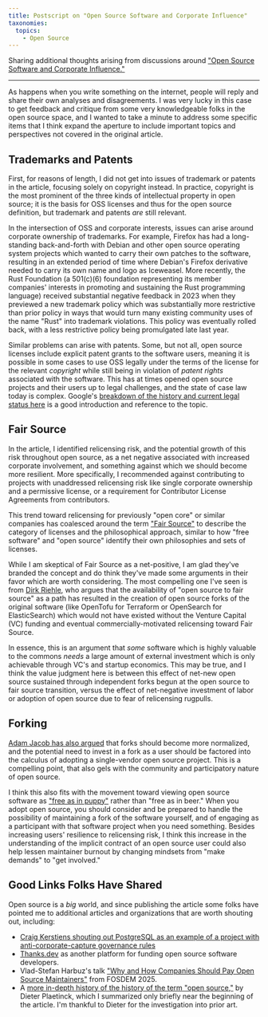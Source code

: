 ```yaml
---
title: Postscript on "Open Source Software and Corporate Influence"
taxonomies:
  topics:
    - Open Source
---
```


Sharing additional thoughts arising from discussions around ["Open Source Software and Corporate Influence."](@/blog/2025-02-11-open-source-software-and-corporate-influence.md)

<!-- more -->

---

As happens when you write something on the internet, people will reply and share their own analyses and disagreements. I was very lucky in this case to get feedback and critique from some very knowledgeable folks in the open source space, and I wanted to take a minute to address some specific items that I think expand the aperture to include important topics and perspectives not covered in the original article.


## Trademarks and Patents

First, for reasons of length, I did not get into issues of trademark or patents in the article, focusing solely on copyright instead. In practice, copyright is the most prominent of the three kinds of intellectual property in open source; it is the basis for OSS licenses and thus for the open source definition, but trademark and patents _are_ still relevant.

In the intersection of OSS and corporate interests, issues can arise around corporate ownership of trademarks. For example, Firefox has had a long-standing back-and-forth with Debian and other open source operating system projects which wanted to carry their own patches to the software, resulting in an extended period of time where Debian's Firefox derivative needed to carry its own name and logo as Iceweasel. More recently, the Rust Foundation (a 501(c)(6) foundation representing its member companies' interests in promoting and sustaining the Rust programming language) received substantial negative feedback in 2023 when they previewed a new trademark policy which was substantially more restrictive than prior policy in ways that would turn many existing community uses of the name "Rust" into trademark violations. This policy was eventually rolled back, with a less restrictive policy being promulgated late last year.

Similar problems can arise with patents. Some, but not all, open source licenses include explicit patent grants to the software users, meaning it is possible in some cases to use OSS legally under the terms of the license for the relevant _copyright_ while still being in violation of _patent rights_ associated with the software. This has at times opened open source projects and their users up to legal challenges, and the state of case law today is complex. Google's [breakdown of the history and current legal status here](https://google.github.io/opencasebook/patents/) is a good introduction and reference to the topic.

## Fair Source

In the article, I identified relicensing risk, and the potential growth of this risk throughout open source, as a net negative associated with increased corporate involvement, and something against which we should become more resilient. More specifically, I recommended against contributing to projects with unaddressed relicensing risk like single corporate ownership and a permissive license, or a requirement for Contributor License Agreements from contributors.

This trend toward relicensing for previously "open core" or similar companies has coalesced around the term ["Fair Source"](https://fair.io/) to describe the category of licenses and the philosophical approach, similar to how "free software" and "open source" identify their own philosophies and sets of licenses.

While I am skeptical of Fair Source as a net-positive, I am glad they've branded the concept and do think they've made some arguments in their favor which are worth considering. The most compelling one I've seen is from [Dirk Riehle](https://dirkriehle.com/2023/10/12/lets-celebrate-relicensing-from-an-open-source-to-a-proprietary-license/), who argues that the availability of "open source to fair source" as a path has resulted in the creation of open source forks of the original software (like OpenTofu for Terraform or OpenSearch for ElasticSearch) which would not have existed without the Venture Capital (VC) funding and eventual commercially-motivated relicensing toward Fair Source.

In essence, this is an argument that _some_ software which is highly valuable to the commons _needs_ a large amount of external investment which is only achievable through VC's and startup economics. This may be true, and I think the value judgment here is between this effect of net-new open source sustained through independent forks begun at the open source to fair source transition, versus the effect of net-negative investment of labor or adoption of open source due to fear of relicensing rugpulls.

## Forking

[Adam Jacob has also argued](https://bsky.app/profile/adamhjk.me/post/3lhz2texvc227) that forks should become more normalized, and the potential need to invest in a fork as a user should be factored into the calculus of adopting a single-vendor open source project. This is a compelling point, that also gels with the community and participatory nature of open source.

I think this also fits with the movement toward viewing open source software as ["free as in puppy"](https://conferences.oreilly.com/velocity/vl-eu/public/schedule/detail/78420.html) rather than "free as in beer." When you adopt open source, you should consider and be prepared to handle the possibility of maintaining a fork of the software yourself, and of engaging as a participant with that software project when you need something. Besides increasing users' resilience to relicensing risk, I think this increase in the understanding of the implicit contract of an open source user could also help lessen maintainer burnout by changing mindsets from "make demands" to "get involved."
## Good Links Folks Have Shared

Open source is a *big* world, and since publishing the article some folks have pointed me to additional articles and organizations that are worth shouting out, including:

- [Craig Kerstiens shouting out PostgreSQL as an example of a project with anti-corporate-capture governance rules](https://www.linkedin.com/posts/craigkerstiens_postgres-is-built-different-postgres-is-activity-7293357147428425728-8Uw4/)
- [Thanks.dev](https://thanks.dev/home) as another platform for funding open source software developers.
- Vlad-Stefan Harbuz's talk ["Why and How Companies Should Pay Open Source Maintainers"](https://opensourcepledge.com/blog/why-companies-should-pay-open-source-maintainers-FOSDEM/) from FOSDEM 2025.
- A [more in-depth history of the history of the term "open source,"](https://dieter.plaetinck.be/posts/open-source-undefined-part-1-the-alternative-origin-story/) by Dieter Plaetinck, which I summarized only briefly near the beginning of the article. I'm thankful to Dieter for the investigation into prior art.
